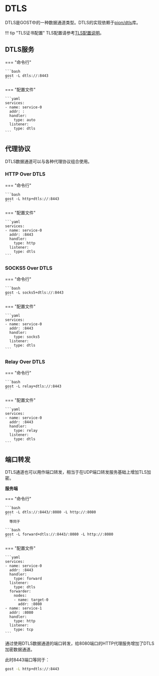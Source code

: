 # DTLS

DTLS是GOST中的一种数据通道类型。DTLS的实现依赖于[pion/dtls](https://github.com/pion/dtls)库。

!!! tip "TLS证书配置"
    TLS配置请参考[TLS配置说明](/tutorials/tls/)。

## DTLS服务

=== "命令行"

    ```bash
    gost -L dtls://:8443
    ```

=== "配置文件"

    ```yaml
    services:
    - name: service-0
      addr: :
      handler:
        type: auto
      listener:
        type: dtls
    ```

## 代理协议

DTLS数据通道可以与各种代理协议组合使用。

### HTTP Over DTLS

=== "命令行"

    ```bash
    gost -L http+dtls://:8443
    ```

=== "配置文件"

    ```yaml
    services:
    - name: service-0
      addr: :8443
      handler:
        type: http
      listener:
        type: dtls
    ```

### SOCKS5 Over DTLS

=== "命令行"

    ```bash
    gost -L socks5+dtls://:8443
    ```

=== "配置文件"

    ```yaml
    services:
    - name: service-0
      addr: :8443
      handler:
        type: socks5
      listener:
        type: dtls
    ```

### Relay Over DTLS

=== "命令行"

    ```bash
    gost -L relay+dtls://:8443
    ```

=== "配置文件"

    ```yaml
    services:
    - name: service-0
      addr: :8443
      handler:
        type: relay
      listener:
        type: dtls
    ```

## 端口转发

DTLS通道也可以用作端口转发，相当于在UDP端口转发服务基础上增加TLS加密。

**服务端**

=== "命令行"

    ```bash
    gost -L dtls://:8443/:8080 -L http://:8080
    ```
	  等同于

    ```bash
    gost -L forward+dtls://:8443/:8080 -L http://:8080
    ```

=== "配置文件"

    ```yaml
    services:
    - name: service-0
      addr: :8443
      handler:
        type: forward
      listener:
        type: dtls
      forwarder:
        nodes:
        - name: target-0
          addr: :8080
    - name: service-1
      addr: :8080
      handler:
        type: http
      listener:
        type: tcp
    ```

通过使用DTLS数据通道的端口转发，给8080端口的HTTP代理服务增加了DTLS加密数据通道。

此时8443端口等同于：

```bash
gost -L http+dtls://:8443
```
